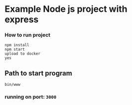 # Example Node js project with express

### How to run project
```
npm install
npm start
upload to docker  
yes
```

## Path to start program 
```
bin/www
```
### running on port: `3000`
